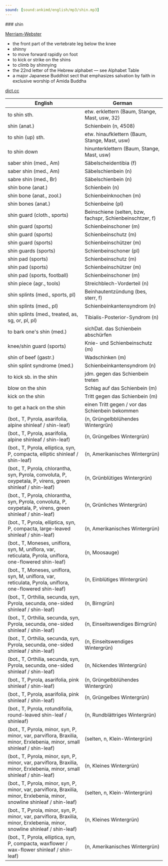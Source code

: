 ```yaml
---
sound: [sound:ankimd/english/mp3/shin.mp3]
---
```


\### shin

[Merriam-Webster](https://www.merriam-webster.com/dictionary/shin)

- the front part of the vertebrate leg below the knee
- shinny
- to move forward rapidly on foot
- to kick or strike on the shins
- to climb by shinnying
- the 22nd letter of the Hebrew alphabet — see Alphabet Table
- a major Japanese Buddhist sect that emphasizes salvation by faith in exclusive worship of Amida Buddha

[dict.cc](https://www.dict.cc/shin)

| English        | German       |
| -------------- | ------------ |
| to shin sth. | etw. erklettern (Baum, Stange, Mast, usw, 32) |
| shin (anat.) | Schienbein (n, 4508) |
| to shin (up) sth. | etw. hinaufklettern (Baum, Stange, Mast, usw) |
| to shin down | hinunterklettern (Baum, Stange, Mast, usw) |
| saber shin (med., Am) | Säbelscheidentibia (f) |
| saber shin (med., Am) | Säbelschienbein (n) |
| sabre shin (med., Br) | Säbelschienbein (n) |
| shin bone (anat.) | Schienbein (n) |
| shin bone (anat., zool.) | Schienbeinknochen (m) |
| shin bones (anat.) | Schienbeine (pl) |
| shin guard (cloth., sports) | Beinschiene (selten, bzw, fachspr, Schienbeinschtzer, f) |
| shin guard (sports) | Schienbeinschoner (m) |
| shin guard (sports) | Schienbeinschutz (m) |
| shin guard (sports) | Schienbeinschützer (m) |
| shin guards (sports) | Schienbeinschoner (pl) |
| shin pad (sports) | Schienbeinschutz (m) |
| shin pad (sports) | Schienbeinschützer (m) |
| shin pad (sports, football) | Schienbeinschoner (m) |
| shin piece (agr., tools) | Streichblech-Vorderteil (n) |
| shin splints (med., sports, pl) | Beinhautentzündung (bes, sterr, f) |
| shin splints (med., pl) | Schienbeinkantensyndrom (n) |
| shin splints (med., treated, as, sg, or, pl, pl) | Tibialis-Posterior-Syndrom (n) |
| to bark one's shin (med.) | sichDat. das Schienbein abschürfen |
| knee/shin guard (sports) | Knie- und Schienbeinschutz (m) |
| shin of beef (gastr.) | Wadschinken (m) |
| shin splint syndrome (med.) | Schienbeinkantensyndrom (n) |
| to kick sb. in the shin | jdm. gegen das Schienbein treten |
| blow on the shin | Schlag auf das Schienbein (m) |
| kick on the shin | Tritt gegen das Schienbein (m) |
| to get a hack on the shin | einen Tritt gegen / vor das Schienbein bekommen |
|  (bot., T, Pyrola, asarifolia, alpine shinleaf / shin-leaf) |  (n, Grüngelbblühendes Wintergrün) |
|  (bot., T, Pyrola, asarifolia, alpine shinleaf / shin-leaf) |  (n, Grüngelbes Wintergrün) |
|  (bot., T, Pyrola, elliptica, syn, P, compacta, elliptic shinleaf / shin-leaf) |  (n, Amerikanisches Wintergrün) |
|  (bot., T, Pyrola, chlorantha, syn, Pyrola, convoluta, P, oxypetala, P, virens, green shinleaf / shin-leaf) |  (n, Grünblütiges Wintergrün) |
|  (bot., T, Pyrola, chlorantha, syn, Pyrola, convoluta, P, oxypetala, P, virens, green shinleaf / shin-leaf) |  (n, Grünliches Wintergrün) |
|  (bot., T, Pyrola, elliptica, syn, P, compacta, large-leaved shinleaf / shin-leaf) |  (n, Amerikanisches Wintergrün) |
|  (bot., T, Moneses, uniflora, syn, M, uniflora, var, reticulata, Pyrola, uniflora, one-flowered shin-leaf) |  (n, Moosauge) |
|  (bot., T, Moneses, uniflora, syn, M, uniflora, var, reticulata, Pyrola, uniflora, one-flowered shin-leaf) |  (n, Einblütiges Wintergrün) |
|  (bot., T, Orthilia, secunda, syn, Pyrola, secunda, one-sided shinleaf / shin-leaf) |  (n, Birngrün) |
|  (bot., T, Orthilia, secunda, syn, Pyrola, secunda, one-sided shinleaf / shin-leaf) |  (n, Einseitswendiges Birngrün) |
|  (bot., T, Orthilia, secunda, syn, Pyrola, secunda, one-sided shinleaf / shin-leaf) |  (n, Einseitswendiges Wintergrün) |
|  (bot., T, Orthilia, secunda, syn, Pyrola, secunda, one-sided shinleaf / shin-leaf) |  (n, Nickendes Wintergrün) |
|  (bot., T, Pyrola, asarifolia, pink shinleaf / shin-leaf) |  (n, Grüngelbblühendes Wintergrün) |
|  (bot., T, Pyrola, asarifolia, pink shinleaf / shin-leaf) |  (n, Grüngelbes Wintergrün) |
|  (bot., T, Pyrola, rotundifolia, round-leaved shin-leaf / shinleaf) |  (n, Rundblättriges Wintergrün) |
|  (bot., T, Pyrola, minor, syn, P, minor, var, parviflora, Braxilia, minor, Erxlebenia, minor, small shinleaf / shin-leaf) |  (selten, n, Klein-Wintergrün) |
|  (bot., T, Pyrola, minor, syn, P, minor, var, parviflora, Braxilia, minor, Erxlebenia, minor, small shinleaf / shin-leaf) |  (n, Kleines Wintergrün) |
|  (bot., T, Pyrola, minor, syn, P, minor, var, parviflora, Braxilia, minor, Erxlebenia, minor, snowline shinleaf / shin-leaf) |  (selten, n, Klein-Wintergrün) |
|  (bot., T, Pyrola, minor, syn, P, minor, var, parviflora, Braxilia, minor, Erxlebenia, minor, snowline shinleaf / shin-leaf) |  (n, Kleines Wintergrün) |
|  (bot., T, Pyrola, elliptica, syn, P, compacta, waxflower / wax-flower shinleaf / shin-leaf) |  (n, Amerikanisches Wintergrün) |

